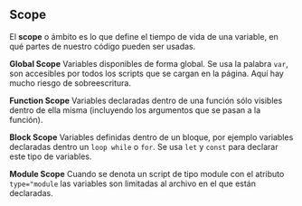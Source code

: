## Scope

El **scope** o ámbito es lo que define el tiempo de vida de una variable, en qué partes de nuestro código pueden ser usadas.

**Global Scope**
Variables disponibles de forma global. Se usa la palabra `var`, son accesibles por todos los scripts que se cargan en la página. Aquí hay mucho riesgo de sobreescritura.

**Function Scope**
Variables declaradas dentro de una función sólo visibles dentro de ella misma (incluyendo los argumentos que se pasan a la función).

**Block Scope**
Variables definidas dentro de un bloque, por ejemplo variables declaradas dentro un `loop while` o `for`. Se usa `let` y `const` para declarar este tipo de variables.

**Module Scope**
Cuando se denota un script de tipo module con el atributo `type="module` las variables son limitadas al archivo en el que están declaradas.